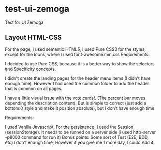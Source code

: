 # test-ui-zemoga
Test for UI Zemoga


## Layout HTML-CSS
For the page, I used semantic HTML5, I used Pure CSS3 for the styles, except for the Icons, where I used font-awesome.min.css
Requirements:

I decided to use Pure CSS, because it is a better way to show the selectors and Specificity concepts.

I didn't create the landing pages for the header menu items (I didn't have enough time). However I had used the common folder to add the header that is common on all pages.

I have a little visual issue with the vote cards!. (The percent bar moves depending the description content). But is simple to correct (just add a bottom:0 style and make it position absolute), but I don't have enough time

Requirements:

 I used Vanilla Javascript, 
For the persistence, I used the Session (sessionStorage).
It needs to be runned on a server side (i used http-server -p8000 command for run it)
 Bonus points: Some sort of Test (E2E, BDD, etc) I don't enough time, However if you give me 1 more day, I could Add it.
